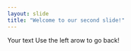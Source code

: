 ```yaml
---
layout: slide
title: "Welcome to our second slide!"
---
```

Your text
Use the left arow to go back!
